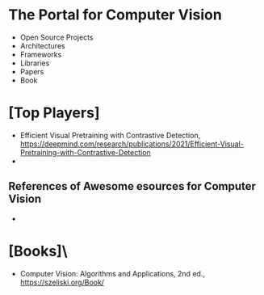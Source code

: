 # The Portal for Computer Vision

+ Open Source Projects
+ Architectures
+ Frameworks
+ Libraries
+ Papers
+ Book

# [Top Players]
+ Efficient Visual Pretraining with Contrastive Detection, https://deepmind.com/research/publications/2021/Efficient-Visual-Pretraining-with-Contrastive-Detection
+ 

## References of Awesome esources for Computer Vision
+ <TBC>

  
# [Books]\
+ Computer Vision: Algorithms and Applications, 2nd ed., https://szeliski.org/Book/
  
